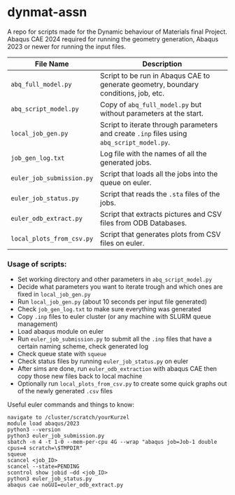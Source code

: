 # dynmat-assn

A repo for scripts made for the Dynamic behaviour of Materials final Project. Abaqus CAE 2024 required for running the 
geometry generation, Abaqus 2023 or newer for running the input files.

| File Name                 | Description                                                                               |
|---------------------------|-------------------------------------------------------------------------------------------|
| `abq_full_model.py`       | Script to be run in Abaqus CAE to generate geometry, boundary conditions, job, etc.       |
| `abq_script_model.py`     | Copy of `abq_full_model.py` but without parameters at the start.                          |
| `local_job_gen.py`        | Script to iterate through parameters and create `.inp` files using `abq_script_model.py`. |
| `job_gen_log.txt`         | Log file with the names of all the generated jobs.                                        |
| `euler_job_submission.py` | Script that loads all the jobs into the queue on euler.                                   |
| `euler_job_status.py`     | Script that reads the `.sta` files of the jobs.                                           |
| `euler_odb_extract.py`    | Script that extracts pictures and CSV files from ODB Databases.                           |
| `local_plots_from_csv.py` | Script that generates plots from CSV files on euler.                                      |



### Usage of scripts:
- Set working directory and other parameters in `abq_script_model.py`
- Decide what parameters you want to iterate trough and which ones are fixed in `local_job_gen.py`
- Run `local_job_gen.py` (about 10 seconds per input file generated)
- Check `job_gen_log.txt` to make sure everything was generated
- Copy `.inp` files to euler cluster (or any machine with SLURM queue management)
- Load abaqus module on euler
- Run `euler_job_submission.py` to submit all the `.inp` files that have a certain naming scheme, check generated log
- Check queue state with `squeue`
- Check status files by running `euler_job_status.py` on euler
- After sims are done, run `euler_odb_extraction` with abaqus CAE then copy those new files back to local machine
- Optionally run `local_plots_from_csv.py` to create some quick graphs out of the newly generated `.csv` files

Useful euler commands and things to know:
```
navigate to /cluster/scratch/yourKurzel
module load abaqus/2023
python3 --version
python3 euler_job_submission.py
sbatch -n 4 -t 1-0 --mem-per-cpu 4G --wrap "abaqus job=Job-1 double cpus=4 scratch=\$TMPDIR"
squeue
scancel <job_ID>
scancel --state=PENDING
scontrol show jobid –dd <job_ID>
python3 euler_job_status.py
abaqus cae noGUI=euler_odb_extract.py

```
